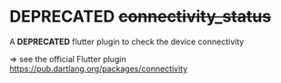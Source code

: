 # DEPRECATED ~~connectivity_status~~

A **DEPRECATED** flutter plugin to check the device connectivity 

=> see the official Flutter plugin https://pub.dartlang.org/packages/connectivity

